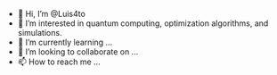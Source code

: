 - 👋 Hi, I’m @Luis4to
- 👀 I’m interested in quantum computing, optimization algorithms, and simulations.
- 🌱 I’m currently learning ...
- 💞️ I’m looking to collaborate on ...
- 📫 How to reach me ...

<!---
Luis4to/Luis4to is a ✨ special ✨ repository because its `README.md` (this file) appears on your GitHub profile.
You can click the Preview link to take a look at your changes.
--->
